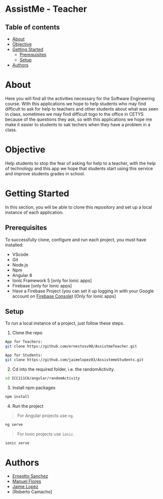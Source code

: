 # AssistMe - Teacher

## Table of contents
* [About](#about)
* [Objective](#objective)
* [Getting Started](#getting-started)
    * [Prerequisites](#prerequisites)
    * [Setup](#setup)
* [Authors](#authors)

# About
Here you will find all the activities necessary for the Software Engineering course.
With this applications we hope to help students who may find difficult to ask for help to teachers and other students about what was seen in class, sometimes we may find difficult togo to the office in CETYS because of the questions they ask, so with this applications we hope me make it easier to students to sak techers when they have a problem in a class.

# Objective
Help students to stop the fear of asking for help to a teacher, with the help of technology and this app we hope that students start using this service and improve students grades in school.
# Getting Started
In this section, you will be able to clone this repository and set up a local instance of each application. 

## Prerequisites
To successfully clone, configure and run each project, you must have installed:

* VScode
* Git
* Node.js
* Npm
* Angular 8
* Ionic Framework 5 [only for Ionic apps]
* Firebase [only for Ionic apps]
* Have a Firebase Project (you can set it up logging in with your Google account on [Firebase Console](https://console.firebase.google.com)) [Only for Ionic apps]

## Setup
To run a local instance of a project, just follow these steps.

1. Clone the repo

```bash
App for Teachers:
git clone https://github.com/ernestosv98/AssistmeTeacher.git

App for Students:
git clone https://github.com/jaimelopez03/AssistemeStudents.git
```

2. Cd into the required folder, i.e. the randomActivity.
```bash
cd ICC111C6/angular/randomActivity
```

3. Install npm packages
```bash
npm install
```
4. Run the project
> For Angular projects use `ng`.
```bash
ng serve 
```

> For Ionic projects use `ionic`.
```bash
ionic serve
```

# Authors
* [Ernestto Sanchez](https://github.com/ernestosv98)
* [Manuel Flores](https://github.com/MannyFlores)
* [Jaime Lopez](https://github.com/jaimelopez03)
* [Roberto Camacho]
